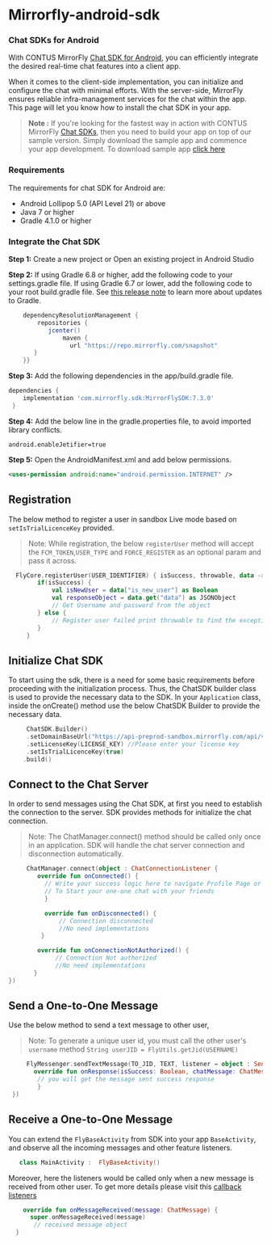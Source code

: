 # Mirrorfly-android-sdk

### Chat SDKs for Android

With CONTUS MirrorFly <a href="https://www.mirrorfly.com/tutorials/build-chat-app-for-android.php" target="_self">Chat SDK for Android</a>, you can efficiently integrate the desired real-time chat features into a client app.

When it comes to the client-side implementation, you can initialize and configure the chat with minimal efforts. With the server-side, MirrorFly ensures reliable infra-management services for the chat within the app. This page will let you know how to install the chat SDK in your app.

> **Note :** If you're looking for the fastest way in action with CONTUS MirrorFly <a href="https://www.mirrorfly.com/chat-api-solution.php" target="_self">Chat SDKs</a>, then you need to build your app on top of our sample version. Simply download the sample app and commence your app development. To download sample app <a href="https://github.com/MirrorFly/-MirrorFly-Android-Sample-V2" target="_blank">click here</a>


### Requirements
The requirements for chat SDK for Android are:
- Android Lollipop 5.0 (API Level 21) or above
- Java 7 or higher
- Gradle 4.1.0 or higher

### Integrate the Chat SDK

**Step 1:** Create a new project or Open an existing project in Android Studio

**Step 2:** If using Gradle 6.8 or higher, add the following code to your settings.gradle file. If using Gradle 6.7 or lower, add the following code to your root build.gradle file. See <a href="https://docs.gradle.org/6.8/release-notes.html#dm-features" target="_self">this release note</a> to learn more about updates to Gradle.

```groovy
    dependencyResolutionManagement {
        repositories {
           jcenter()
               maven {
                 url "https://repo.mirrorfly.com/snapshot"
       }
    }}
   ```

**Step 3:** Add the following dependencies in the app/build.gradle file.
   ```groovy
   dependencies {
       implementation 'com.mirrorfly.sdk:MirrorFlySDK:7.3.0'
    }
   ```

**Step 4:** Add the below line in the gradle.properties file, to avoid imported library conflicts.
   ```
   android.enableJetifier=true
   ```

**Step 5:** Open the AndroidManifest.xml and add below permissions.
   ```xml
   <uses-permission android:name="android.permission.INTERNET" />
   ```


## Registration

The below method to register a user in sandbox Live mode based on `setIsTrialLicenceKey` provided.

>Note: While registration, the below `registerUser` method will accept the `FCM_TOKEN`,`USER_TYPE` and `FORCE_REGISTER` as an optional param and pass it across.

```kotlin
  FlyCore.registerUser(USER_IDENTIFIER) { isSuccess, throwable, data ->
        if(isSuccess) {
            val isNewUser = data["is_new_user"] as Boolean
            val responseObject = data.get("data") as JSONObject
            // Get Username and password from the object
        } else {
            // Register user failed print throwable to find the exception details.
        }       
     }
```

## Initialize Chat SDK

To start using the sdk, there is a need for some basic requirements before proceeding with the initialization process. Thus, the ChatSDK builder class is used to provide the necessary data to the SDK. In your `Application` class, inside the onCreate() method use the below ChatSDK Builder to provide the necessary data.

```kotlin
     ChatSDK.Builder()
     .setDomainBaseUrl("https://api-preprod-sandbox.mirrorfly.com/api/v1/")
     .setLicenseKey(LICENSE_KEY) //Please enter your license key
     .setIsTrialLicenceKey(true)
    .build()
```


## Connect to the Chat Server

In order to send messages using the Chat SDK, at first you need to establish the connection to the server. SDK provides methods for initialize the chat connection.

>Note:
The ChatManager.connect() method should be called only once in an application. SDK will handle the chat server connection and disconnection automatically.

```kotlin
     ChatManager.connect(object : ChatConnectionListener {
        override fun onConnected() {
          // Write your success logic here to navigate Profile Page or
          // To Start your one-one chat with your friends
          }

          override fun onDisconnected() {
              // Connection disconnected
              //No need implementations
         }

        override fun onConnectionNotAuthorized() {
             // Connection Not authorized
             //No need implementations
       }
})
```

## Send a One-to-One Message

Use the below method to send a text message to other user,

>Note: To generate a unique user id, you must call the other user's `username` method `String userJID = FlyUtils.getJid(USERNAME)`

```kotlin
     FlyMessenger.sendTextMessage(TO_JID, TEXT, listener = object : SendMessageListener {
       override fun onResponse(isSuccess: Boolean, chatMessage: ChatMessage?) {
        // you will get the message sent success response
        }
 })
 ```

## Receive a One-to-One Message

You can extend the `FlyBaseActivity` from SDK into your app `BaseActivity`, and observe all the incoming messages and other feature listeners.

```kotlin
   class MainActivity :  FlyBaseActivity()
   ```

Moreover, here the listeners would be called only when a new message is received from other user. To get more details please visit this [callback listeners](callback-listeners#observing-the-message-events)

```kotlin
    override fun onMessageReceived(message: ChatMessage) {
      super.onMessageReceived(message)
       // received message object
  }
  ```